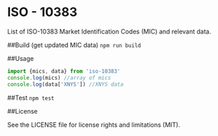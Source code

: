 # ISO - 10383

List of ISO-10383 Market Identification Codes (MIC) and relevant data.



##Build (get updated MIC data)
`npm run build`



##Usage
```javascript
import {mics, data} from 'iso-10383'
console.log(mics) //array of mics
console.log(data['XNYS']) //XNYS data
```

##Test
`npm test`

##License

See the LICENSE file for license rights and limitations (MIT).

